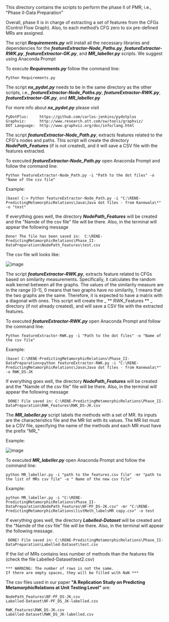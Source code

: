 This directory contains the scripts to perform the phase II of PMR, i.e., "Phase II-Data Preparation" 

Overall, phase II is in charge of extracting a set of features from the CFGs (Control Flow Graph). Also, to each method’s CFG zero to six pre-defined MRs are assigned.

The script _**Requirements.py**_ will install all the necessary libraries and dependencies for the  _**featureExtractor-Node_Paths.py**_, _**featureExtractor-RWK.py**_, _**featureExtractor-GK.py**_, and _**MR_labeller.py**_ scripts. We suggest using Anaconda Prompt

To execute _**Requirements.py**_ follow the command line:
	
	Python Requirements.py

The script **_nx_pydot.py_** needs to be in the same directory as the other scripts, i.e., _**featureExtractor-Node_Paths.py**_, _**featureExtractor-RWK.py**_, _**featureExtractor-GK.py**_, and _**MR_labeller.py**_

For more info about **_nx_pydot.py_** please visit

	PyDotPlus:     https://github.com/carlos-jenkins/pydotplus
	Graphviz:      http://www.research.att.com/sw/tools/graphviz/
	DOT Language:  http://www.graphviz.org/doc/info/lang.html


The script _**featureExtractor-Node_Path.py**_, extracts features related to the CFG's nodes and paths. This script will create the directory _**NodePath_Features**_ (if is not created), and it will save a CSV file with the features extracted.   

To executed _**featureExtractor-Node_Path.py**_ open Anaconda Prompt and follow the command line:

	Python featureExtractor-Node_Path.py -i "Path to the dot files" -o "Name of the csv file"

Example:

	(base) C:> Python featureExtractor-Node_Path.py -i "C:\RENE-PredictingMetamorphicRelations\Java\Java dot files - from Kanewala\*" -o "test"

If everything goes well, the directory _**NodePath_Features**_ will be created and the "Namde of the csv file" file will be there. Also, in the terminal will appear the following message

 	Done! The file has been saved in:  C:\RENE-PredictingMetamorphicRelations\Phase_II-DataPreparation\NodePath_Features\test.csv 

The csv file will looks like:

![image](https://user-images.githubusercontent.com/42596938/137895252-1a87eeac-555e-4180-8a8a-7ee749e36626.png)


The script  _**featureExtractor-RWK.py**_, extracts feature related to CFGs based on similarity measurements. Specifically, it calculates the random walk kernel between all the graphs. The values of the similarity measure are in the range [0-1], 0 means that two graphs have no similarity, 1 means that the two graphs are the same. Therefore, it is expected to have a matrix with a diagonal with ones. This script will create the _ ** RWK_Features ** _ directory (if not already created), and will save a CSV file with the extracted features.

To executed _**featureExtractor-RWK.py**_ open Anaconda Prompt and follow the command line:

	Python featureExtractor-RWK.py -i "Path to the dot files" -o "Name of the csv file"

Example:

	(base) C:\RENE-PredictingMetamorphicRelations\Phase_II-DataPreparation>python featureExtractor-RWK.py -i "C:\RENE-PredictingMetamorphicRelations\Java\Java dot files - from Kanewala\*" -o RWK_DS-JK 

If everything goes well, the directory _**NodePath_Features**_ will be created and the "Namde of the csv file" file will be there. Also, in the terminal will appear the following message

 	 DONE! File saved in: C:\RENE-PredictingMetamorphicRelations\Phase_II-DataPreparation\RWK_Features\RWK_DS-JK.csv  

The _**MR_labeller.py**_ script labels the methods with a set of MR. Its inputs are the characteristics file and the MR list with its values.
The MR list must be a CSV file, specifying the name of the methods and each MR must have the prefix "MR_"

Example:

![image](https://user-images.githubusercontent.com/42596938/137913149-5775901c-0184-496e-857d-51e0b8c3bec4.png)

To executed _**MR_labeller.py**_ open Anaconda Prompt and  follow the command line:

	python MR_labeller.py -i "path to the features.csv file" -mr "path to the list of MRs csv file" -o " Name of the new csv file"
	

Example:

	python MR_labeller.py -i "C:\RENE-PredictingMetamorphicRelations\Phase_II-DataPreparation\NodePath_Features\NF-PF_DS-JK.csv" -mr "C:\RENE-PredictingMetamorphicRelations\listMeth_labelsMR copy.csv" -o test

If everything goes well, the directory _**Labelled-Dataset**_ will be created and the "Namde of the csv file" file will be there. Also, in the terminal will appear the following message.

	 DONE! File saved in: C:\RENE-PredictingMetamorphicRelations\Phase_II-DataPreparation\Labelled-Dataset\test.csv 

If the list of MRs contains less number of methods than the features file (check the file Labelled-Dataset\test2.csv)

	*** WARNING: The number of rows is not the same. 
	If there are empty spaces, they will be filled with NaN *** 

 The csv files used in our paper **"A Replication Study on Predicting MetamorphicRelations at Unit Testing Level"** are:
 	
	NodePath_Features\NF-PF_DS-JK.csv
	Labelled-Dataset\NF-PF_DS_JK-labelled.csv
	
	RWK_Features\RWK_DS-JK.csv
	Labelled-Dataset\RWK_DS_JK-labelled.csv
	
	
